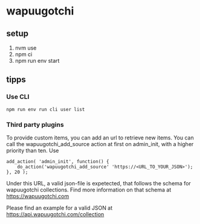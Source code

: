 # wapuugotchi

## setup

1. nvm use
1. npm ci
1. npm run env start

## tipps
### Use CLI
``npm run env run cli user list``


### Third party plugins
To provide custom items, you can add an url to retrieve new items. You can call the wapuugotchi_add_source action at first on admin_init, with a higher priority than ten.
Use
```
add_action( 'admin_init', function() {
    do_action('wapuugotchi_add_source' 'https://<URL_TO_YOUR_JSON>');
}, 20 );
```

Under this URL, a valid json-file is expetected, that follows the schema for wapuugotchi collections. Find more information on that schema at https://wapuugotchi.com

Please find an example for a valid JSON at https://api.wapuugotchi.com/collection


